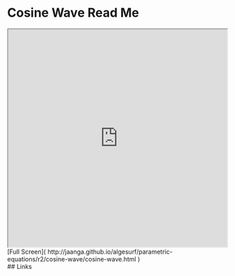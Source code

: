 Cosine Wave Read Me
===

<iframe src='http://jaanga.github.io/algesurf/parametric-equations/r2/cosine-wave/cosine-wave.html' width=100% height=500px >
There is an `iframe` here. It is not visible when viewed on github.com/algesurf. To view, please see 'Project Links' below.
</iframe>
[Full Screen]( http://jaanga.github.io/algesurf/parametric-equations/r2/cosine-wave/cosine-wave.html )
<br>
## Links 
<http://www.3d-meier.de/tut3/Seite128.html>  
